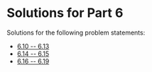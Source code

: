 # Solutions for Part 6

Solutions for the following problem statements:

- [6.10 -- 6.13](https://fullstackopen.com/en/part6/many_reducers#exercises-6-10-6-13)
- [6.14 -- 6.15](https://fullstackopen.com/en/part6/communicating_with_server_in_a_redux_application#exercises-6-14-6-15)
- [6.16 -- 6.19](https://fullstackopen.com/en/part6/communicating_with_server_in_a_redux_application#exercises-6-16-6-19)
